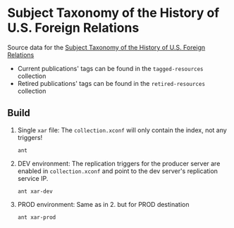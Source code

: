 # Subject Taxonomy of the History of U.S. Foreign Relations

Source data for the [Subject Taxonomy of the History of U.S. Foreign Relations](http://history.state.gov/tags)

- Current publications' tags can be found in the `tagged-resources` collection
- Retired publications' tags can be found in the `retired-resources` collection

## Build

1. Single `xar` file: The `collection.xconf` will only contain the index, not any triggers!
    ```shell
    ant
    ```

2. DEV environment: The replication triggers for the producer server are enabled in  `collection.xconf` and point to the dev server's replication service IP.
    ```shell
    ant xar-dev
    ```

3. PROD environment: Same as in 2. but for PROD destination
    ```shell
    ant xar-prod
    ```
